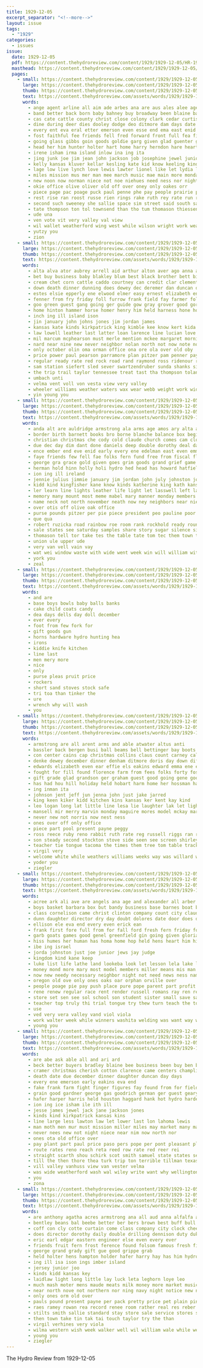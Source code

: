 ```yaml
---
title: 1929-12-05
excerpt_separator: "<!--more-->"
layout: issue
tags:
  - "1929"
categories:
  - issues
issue:
  date: 1929-12-05
  pdf: https://content.thehydroreview.com/content/1929/1929-12-05/HR-1929-12-05.pdf
  masthead: https://content.thehydroreview.com/content/1929/1929-12-05/masthead/HR-1929-12-05.jpg
  pages:
    - small: https://content.thehydroreview.com/content/1929/1929-12-05/small/HR-1929-12-05-01.jpg
      large: https://content.thehydroreview.com/content/1929/1929-12-05/large/HR-1929-12-05-01.jpg
      thumb: https://content.thehydroreview.com/content/1929/1929-12-05/thumbnails/HR-1929-12-05-01.jpg
      text: https://content.thehydroreview.com/assets/words/1929/1929-12-05/HR-1929-12-05-01.txt
      words:
        - ange agent arline all aim ade arbes ana are aus ales alee age and ary alvi ames amanda ane ata auxier aid ache ard alla
        - band better back born baby bahney buy broadway been blaine basil bert beach bertha body best bonnie bae business burkhalter billie bot belong blakley but barber bring busi bari both bessey bunch baptist boy ben benson biel buck brain brief brings bickell brought begin bill
        - cas cate cattle county christ close colony clark cedar curtis chana city christmas cast church can chair cart came claus creek chest cecil come capi chester cali coleman clyde cat chamber cutler cotton conte chan cal curtain clare class cordell canyon
        - dine during deer dies dooley dodge deo ditmore dam days date dec day down dayton dennis davis doubt daughter dae desire december durham der dave dad done dikes
        - every ent eva eral etter emerson even esse end ema east enid else effie ery estes ene edna eakins error elvera ever
        - fost faithful fee friends fell fred forward front full fea fitzpatrick friday for few first fry frances fede fariss fleeman frankl forty fun fine foote farm from farmer
        - going glass gibbs goin goods goldie garg given glad guenter ghost george goes greeson
        - head her him hunter holter hart home harry herndon hare hearty hurt hand howard honor harold held harris hour henry heineman harmony hoo homestead has hes heart hold had hay husband hydro haste hafer har
        - irene isham irma island inlow ina ing ita
        - jing junk joe jim jean john jackson job josephine jewel junior james
        - kelly kansas kluver kellar kesling kate kid know keeling kinds kindness king
        - lage low live lynch love lewis lawter lionel like let lydia lace lone lane little labron lee last lake lines labor lillie litle leon long
        - miles mission mus mer man mee march music mae main more monday martin moral mon mose mule mary mens marvell made may many marshall mound marvel much mat miler mize miss members morning mile men
        - new noon now norman niece not noe niehues need ness nor night nost nannie north nine
        - okie office olive oliver old off over oney only oakes orr
        - piece page pac poage puck paul penne phe pay people prairie pro pine pleasant poel pees porting pies pari phat part pack piere pastor ply pean prior public present place
        - rest rise ran roost russe rien rings rake ruth rey rate run rock rich rinearson rot ridge rockhold riding russell reel rose rolla roll regular robertson ready reno
        - second such sweeney she sallie space sim street said south sane sherman seifert solar stockton set shoulder sui saturday sides six sacks say smith season sol santa stroke suter sires sister sable song see sunday sale soon streets stores station schools scarth sire summer service scott saal sons sorrow shanklin sincere shands smit stoves school sam
        - tate thompson ton tol townsend than tho tum thomason thiessen tas taken town teacher tea tue ten ted takes tad trees towe till toy thomas thee tee take tyne tell texas tura the thyng
        - ude una
        - ven vote vit very valley val view
        - wil wallet weatherford wing west while wilson wright work weak with way will was webb weeks wash well wei want windows worley went william wells walters war week williams wife
        - yutzy you
        - zion
    - small: https://content.thehydroreview.com/content/1929/1929-12-05/small/HR-1929-12-05-02.jpg
      large: https://content.thehydroreview.com/content/1929/1929-12-05/large/HR-1929-12-05-02.jpg
      thumb: https://content.thehydroreview.com/content/1929/1929-12-05/thumbnails/HR-1929-12-05-02.jpg
      text: https://content.thehydroreview.com/assets/words/1929/1929-12-05/HR-1929-12-05-02.txt
      words:
        - alta alva ator aubrey arrell aid arthur alton aver ago anna and are anil andy arkansas august all anthony ard angeles
        - bet buy business baby blakley blum best black brother bett bill bon blanche barn better barnes bright boys beryl bank bartgis bristow bain bob box bert bay brown bryan byrum bald
        - cream chet corn cattle caddo courtney can credit clar clement clerk con cant city chatt call cane cal charlie cheap christmas company callin cope christ crail clinton came colony church carl come confidential custer cain cash clarence curtis clark
        - down death dinner dunning does dewey dec deremer dan duncan donald december daily dise dick daughter della day date dooley david denny demott dai dunnington
        - estes elsie epperly ene elwood elmer easy ernest elizabeth end every eitel east emerson eva
        - fenner from fry friday foll furrow frank field fay farmer folks filler fam first forrest for felton fresh frederick foot fred fix folsom foret farm fee forest farrell
        - goo green guest gang going ger guide gow gray grover good gordon gregg given geary gay grade
        - home hinton hammer horse homer henry him held harness hone hore husband hopewell homes honor has hydro hill hazel harn herbe house hing hafer hair her had herbert helen head harrow hastings husbands harry harold
        - inch ing ill island ison
        - jin january john johns jones jim jordan james
        - kansas kate kinds kirkpatrick king kimble kee know kert kida
        - law lowell leather last latter loan larence line lucian love lue lister light louis large level las like leena lindsay lucile
        - mil marcum mcphearson must merle mention mckee margaret morning marguerite marland mowe mower margery mound manning mildred mis mose maxton mary male mon more monday mith mares miss mai moser market may miller man money miles mcalester moline many mew mole method
        - nard near nine new never neighbor nolan north not now note norman neigh newman night november
        - only october olin oma orman office ona ore ola over old oby
        - price power paul pearson parramore plan pitzer pam penner pay pho pieper pale pye part planter per phoenix pullen public passe pauline pie
        - regular ready rate red rock road rand raymond ross ridenour rose richardson russell ree rowena rae roll robertson rockhold roan rowland reed russel randolph ruster roy
        - sam station siefert sled sever swartzendruber sunda shanks simpson sot sturgill small south safe smooth sie sins sunday salesman stockton streets soi ser sell season see set share save smith sat slagell service she sid span strong simmons saturday special sister son settler supper sum sean staples
        - the trip trail taylor tennessee treat tast tha thompson toland ton tae thurs them than tipton ties tillman thi towns
        - umbach unti
        - velma vent voll von vesta view very valley
        - wheeler williams weather waters wax wear webb weight work wide warkentin wagon wilcox wil wee way with was will weatherford went wilma white week wells witt wheel working
        - yin young you
    - small: https://content.thehydroreview.com/content/1929/1929-12-05/small/HR-1929-12-05-03.jpg
      large: https://content.thehydroreview.com/content/1929/1929-12-05/large/HR-1929-12-05-03.jpg
      thumb: https://content.thehydroreview.com/content/1929/1929-12-05/thumbnails/HR-1929-12-05-03.jpg
      text: https://content.thehydroreview.com/assets/words/1929/1929-12-05/HR-1929-12-05-03.txt
      words:
        - anda alt are auldridge armstrong ala arms age amos ary alta and april all aid alfred ask
        - border birth barnett books bro borne blanche balance box begin better bridgeport burkhalter bass business bruner been born but body bia big best base ber below back buy bureau bix book brother
        - christian christmas che cody cold claude church comes cam clovis cox come cal confer cording cheap christ cast comstock collier cool candle came campbell console cedar creek can car city child cunning con class charlie cand cullison carney curnutt candies
        - due dec day dim dant done daniels deep double dorothy deal daughters down dow deer death doing dandy dark dave daughter december dunn dage dot days ded dinner dora
        - ence ember end eve enid early every ene edelman east even emma edmond ent
        - faye friends few fell fae folks fern fund free from fiscal flower forget faith fred fancy friday fam foss for fife
        - george gra grace gold given goes grim goods grand grief game guest glad grade gish grande guide gladys good gardner gray gard guthrie
        - herman hold hinn holly holi hydro hed head has howard hatfield house hefley holiday ham hance had high hour holder him her held how hand hibbs home hyde
        - ion ing ill ireland
        - jennie julius jimmie january jim jordan john july johnston joe jones journey
        - kidd kind kingfisher kane know kinds katherine king kath kansas
        - ler learn line lights leather life light let lasswell left law loud lamp lahoma look lena lus lora lamont low love lan leonard leng lewis last little
        - memory many mount most meme mabel mary manner monday members myrtle more marlow miss marshall men mans might mich march much mckay mexico miles mills mayo martin mas mildred meridian minor
        - name neck not north november neath now ney neighbors near niehues new nellie nees nearing notice night
        - over otis off olive oak office
        - purse pounds pitzer per pie piece president peo pauline poor pany prayer pas payne place price public paper pound pent powder pretty papo
        - que qua
        - robert ruzicka road rainbow roe room rank rockhold ready round roads roy rate range renew ray ress
        - sale states see saturday samples share story sugar silence sin stock stocks soi sons state shelter seek santa shin sue sleep smith starring seer short show son she speed still sebastian sam sou stroke store star set style side sorrow said such
        - thomason tell tor take tes the table tate tom tec them town thompson tha tara times thomas ted texas till toward then
        - union ule upper ude
        - very van vell vain vay
        - wat wei window waste with wide went week win will william wit wanders weatherford wash wildcat weary western way wanderer wish while work welcome want wells washington wade ware wife wind why wolf was
        - york you
        - zeal
    - small: https://content.thehydroreview.com/content/1929/1929-12-05/small/HR-1929-12-05-04.jpg
      large: https://content.thehydroreview.com/content/1929/1929-12-05/large/HR-1929-12-05-04.jpg
      thumb: https://content.thehydroreview.com/content/1929/1929-12-05/thumbnails/HR-1929-12-05-04.jpg
      text: https://content.thehydroreview.com/assets/words/1929/1929-12-05/HR-1929-12-05-04.txt
      words:
        - and are
        - base boys bowls baby balls banks
        - cake child coats candy
        - dea days dells day doll december
        - ever every
        - foot from few fork for
        - gift goods gun
        - horns hardware hydro hunting hea
        - irons
        - kiddie knife kitchen
        - line last
        - men mery more
        - nice
        - only
        - purse pleas pruit price
        - rockers
        - short sand stoves stock safe
        - tri toa than tinker the
        - ure
        - wrench why will wash
        - you
    - small: https://content.thehydroreview.com/content/1929/1929-12-05/small/HR-1929-12-05-05.jpg
      large: https://content.thehydroreview.com/content/1929/1929-12-05/large/HR-1929-12-05-05.jpg
      thumb: https://content.thehydroreview.com/content/1929/1929-12-05/thumbnails/HR-1929-12-05-05.jpg
      text: https://content.thehydroreview.com/assets/words/1929/1929-12-05/HR-1929-12-05-05.txt
      words:
        - armstrong are all arent arms and able atwater altus anti
        - bassler back bergen busi ball beams bell bettinger bay boots blodgett big been brother burl bis began but bound brought box bryson better
        - con center cains cap christmas collins claus count carney call charles coler city coles clinton carn came console clyde come county car cole care
        - denke dewey december dinner denham ditmore doris day down differ daily danger
        - edwards elizabeth even ear effie els eakins edward emma ene ever enid end enk
        - fought for fill found florence farm from fees folks forty fost few far friends felton fast fae forget freeze
        - gift grade glad grandson ger graham guest good going gene goodrich group games golden gordon gates gee
        - has had hou hill holiday held hobart harm home her hossman harper hudson him hesser hand heres house harris hydro heidebrecht hang hilton hoard
        - ing inman ita
        - johnson jent jeff jun jenna john just jake jarred
        - king keen kiker kidd kitchen kins kansas ker kent kay kind
        - leo logan long lat little line lesa lie laughter lak let light large like love lim look
        - mansell mir merry marvin monday maguire mores model mckay marshall moth mis much morris margaret more miller musko mighty made mars moses miss miles
        - never new not norris now nest ness
        - ones over off only office
        - piece part pool present payne peggy
        - ross reece ruby reno rabbit ruth rate reg russell riggs ran rou roll radio rich raymond rust roy real ralph room renew ree
        - son steady second stockton stove side seen see screen shirley such soon strain scarlet saturday summer sit said subject schoo seegers stange she sea scott sher say scarce sale sabio straight sunday squirrel san school sun strong surprise spare stable seal santa song safe
        - teacher tie tongue tacoma the times them tree tom table track tears top tad than tipton take taylor tone tor thiessen then town tha too
        - virgil very
        - welcome white while weathers williams weeks way was willard wells willa week washington works winter weatherford walter west wyatt wish went with warkentin will worn want
        - yoder you
        - ziegler
    - small: https://content.thehydroreview.com/content/1929/1929-12-05/small/HR-1929-12-05-06.jpg
      large: https://content.thehydroreview.com/content/1929/1929-12-05/large/HR-1929-12-05-06.jpg
      thumb: https://content.thehydroreview.com/content/1929/1929-12-05/thumbnails/HR-1929-12-05-06.jpg
      text: https://content.thehydroreview.com/assets/words/1929/1929-12-05/HR-1929-12-05-06.txt
      words:
        - acree ark ali ave are angels ana age and alexander all arber ake
        - boys basket barbara box but bandy business base barnes boat bixler band both break bank back balance best better ball ber bis bot bring been bret barr
        - class cornelison came christ clinton company count city claud cyril coupe clas cost comes county cadet christmas clear can caddo car cop
        - dunn daughter director dry day doubt dolores date door does december davis dinner dell dye done die dey
        - ellison ele eva end every even erick ean
        - frank first fore full from for fall ford fresh fern friday found friends farms forget foot felton famous flock forth
        - garb goats games good genel greenfield gin going given gloria gene glory gallon glee gar gladys gone
        - hiss humes her human has homa home hop held hens heart him hinton hol hafer henke had hydro holiday howard hard
        - ibe ing israel
        - jorda johnston just joe junior jews jay judge
        - kingdom kind kane keep
        - luke list life lathe land lookeba look let lesson lela lake lookout lord lucky light last left lay
        - money mond more mary most model members miller means mis man mans may matt minor much miss
        - now new needy necessary neighbor night not need news ness name neighbors near needs nations
        - oregon old ove only ones oaks oar orphan orville over
        - people poage pie pay push place pure pope parent part profit pent present pounds pow poor peal
        - rene renew regular race rent render russell romans ray ren ready reber rem rost running robbers ridenour
        - store set sen see sol school son student sister small save santa smith study sack sedan season sugar subject senior saturday spies sup soe side sunday shall state shows stock sport service sand
        - teacher top truly thi trial tongue try thew turn teach the toan test town tesson tudor too throne tow them taken take then
        - use
        - ved very vera valley vand viol viola
        - work walter week while winners washita welding was want way wear will wile welcome world well with weather
        - young you
    - small: https://content.thehydroreview.com/content/1929/1929-12-05/small/HR-1929-12-05-07.jpg
      large: https://content.thehydroreview.com/content/1929/1929-12-05/large/HR-1929-12-05-07.jpg
      thumb: https://content.thehydroreview.com/content/1929/1929-12-05/thumbnails/HR-1929-12-05-07.jpg
      text: https://content.thehydroreview.com/assets/words/1929/1929-12-05/HR-1929-12-05-07.txt
      words:
        - are abe ask able all and ari ard
        - beck better buyers bradley blaine bee business been buy ben brought brannen brother bales but barber broadway benson
        - cramer christmas cherish cotton clarence came centers champlin chester childre choice comes cavin christian county cases craig courts care come claude carl cry col con city cor cane case
        - death date due december dinner daughter duncan day days
        - every ene emerson early eakins eva end
        - fake frank farm fight finger figures fay found from for field few fredric flora fred friday
        - grain good gardner george gas goodrich german ger guest geary gift gruen grown given
        - hafer harper harris held houston haggard hank hot hydro harder has home heart her hand homa havelock hainline halt hinton hold had
        - ion ing ice isham ile ith ill
        - jesse james jewel jack jane jackson jones
        - kinds kind kirkpatrick kansas kins
        - line large less lawton law let lower last lon lahoma lewis
        - man moth men mur must mission miller miles may market many marcus mary miss mattingly mountain monday million myrl might more most
        - never nees new not night niece near nim now north nor
        - ones ota old office over
        - pay plant part paul price paso pers pope per pont pleasant place present ports
        - route rates reno reach reta reed row rate red reer rei
        - straight scarth shou schirk scot smith samuel state states seed sell store season sunday see sylvester special star southern set said stones station service sales she south show spindle ship sat scales sale saturday
        - till the then thore thea turk trip ton terrible tillman texas thelma than treasure take tucker them tex trial top
        - vill valley vanhuss view van vester velma
        - was wide weatherford wash wal wiley write want why wellington will western walker work wil wave way weare with winter wish wyatt wright week
        - you
        - zona
    - small: https://content.thehydroreview.com/content/1929/1929-12-05/small/HR-1929-12-05-08.jpg
      large: https://content.thehydroreview.com/content/1929/1929-12-05/large/HR-1929-12-05-08.jpg
      thumb: https://content.thehydroreview.com/content/1929/1929-12-05/thumbnails/HR-1929-12-05-08.jpg
      text: https://content.thehydroreview.com/assets/words/1929/1929-12-05/HR-1929-12-05-08.txt
      words:
        - are anthony agatha acres armstrong ana all aud anna alfalfa and ald
        - bentley beans bal beebe better ber bers brown best buff bull bag block barn butter busi bar bus band bridge burden bring bethany buy back belew been but bros blackwell bil briscoe business broadway blue
        - coff con cly cotte curtain come class company city clock cheer candy corn churches chas cross choice cream cox cast coffee cooper christmas can cay cid cam
        - does director dorothy daily double drilling dennison duty duke december dec dela day
        - eric earl edgar eastern engineer else even every ever
        - friends fruit fern frost ference found folsom famous fresh fish for farm figures first frank fancy fair fever fruits front flowers from
        - george grand grady gift gue good grippe grab
        - held holter hens hampton holder hafer harry hay has him hydro harmony house horn hustler hector hubert hamilton home heger high helps hatfield
        - ing ill isa ison ings imber island
        - jersey junior joo
        - kinds kidd kansas key
        - laidlaw light long little lay luck leta leghorn loye leo
        - much mash moter mens maude meats milk money more market music made moral mullen monday most may mus minnie man
        - near north nove not northern nor ning navy night notice new ness nowka
        - only ones orm old over
        - pauls pound present payne per pack pretty price pet plain pinto part pat porch port page pot place public pair phoebe postal por perkins purchase
        - raes ramey rowan rea record renee room rather real res reber rhode racker robertson royal roll red roy rice ridge river rose
        - stilts smith sallie standard stay store sale service stores sali stock said span sister she snyder spies state sheriff six sees soon strain scott south see school special sell snyders sae shannon sir springs schools seifert sal speedy staff son
        - then town take tin tak tai touch taylor try the than
        - virgil verhines very viola
        - wilma western wish week walker well wil william wale while welfare will with work white werk walt williams wheat weathers worthy was west weatherford want
        - young you
        - ziegler
---
```


The Hydro Review from 1929-12-05

<!--more-->

